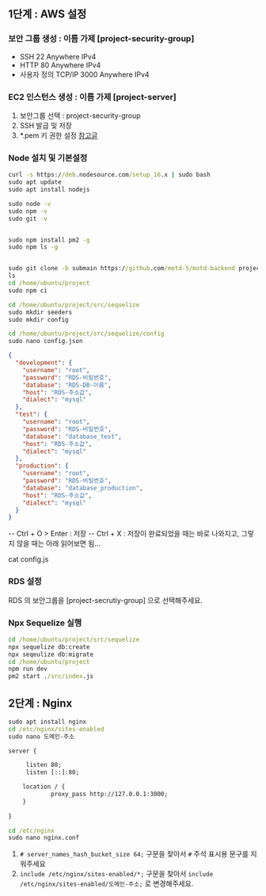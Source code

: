 ## 1단계 : AWS 설정

### 보안 그룹 생성 : 이름 가제 [project-security-group]

- SSH 22 Anywhere IPv4
- HTTP 80 Anywhere IPv4
- 사용자 정의 TCP/IP 3000 Anywhere IPv4

### EC2 인스턴스 생성 : 이름 가제 [project-server]

1. 보안그룹 선택 : project-security-group
2. SSH 발급 및 저장
3. *.pem 키 권한 설정 [참고글](https://github.com/unchaptered/hanghae-backend-1/issues/5)

### Node 설치 및 기본설정

```cmd
curl -s https://deb.nodesource.com/setup_16.x | sudo bash
sudo apt update
sudo apt install nodejs

sudo node -v
sudo npm -v
sudo git -v


sudo npm install pm2 -g
sudo npm ls -g


sudo git clone -b submain https://github.com/motd-5/motd-backend project
ls
cd /home/ubuntu/project
sudo npm ci

cd /home/ubuntu/project/src/sequelize
sudo mkdir seeders
sudo mkdir config

cd /home/ubuntu/project/src/sequelize/config
sudo nano config.json
```

```json
{
  "development": {
    "username": "root",
    "password": "RDS-비밀번호",
    "database": "RDS-DB-이름",
    "host": "RDS-주소값",
    "dialect": "mysql"
  },
  "test": {
    "username": "root",
    "password": "RDS-비밀번호",
    "database": "database_test",
    "host": "RDS-주소값",
    "dialect": "mysql"
  },
  "production": {
    "username": "root",
    "password": "RDS-비밀번호",
    "database": "database_production",
    "host": "RDS-주소값",
    "dialect": "mysql"
  }
}
```

-- Ctrl + O > Enter : 저장
-- Ctrl + X : 저장이 완료되었을 때는 바로 나와지고, 그렇지 않을 때는 아래 읽어보면 됨...

cat config.js


### RDS 설정

RDS 의 보안그룹을 [project-secrutiy-group] 으로 선택해주세요.

### Npx Sequelize 실행

```cmd
cd /home/ubuntu/project/src/sequelize
npx sequelize db:create
npx seqeulize db:migrate
cd /home/ubuntu/project
npm run dev
pm2 start ./src/index.js
```

## 2단계 : Nginx

```cmd
sudo apt install nginx
cd /etc/nginx/sites-enabled
sudo nano 도메인-주소
```

```default
server {

	 listen 80;								
   	 listen [::]:80;

	location / {
    		proxy_pass http://127.0.0.1:3000;
  	}
  
}
```

```cmd
cd /etc/nginx
sudo nano nginx.conf
````

1. `# server_names_hash_bucket_size 64;` 구문을 찾아서 `#` 주석 표시용 문구를 지워주세요
2. `include /etc/nginx/sites-enabled/*;` 구문을 찾아서 `include /etc/nginx/sites-enabled/도메인-주소;` 로 변경해주세요.
